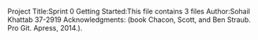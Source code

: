 Project Title:Sprint 0
Getting Started:This file contains 3 files
Author:Sohail Khattab 37-2919
Acknowledgments: (book Chacon, Scott, and Ben Straub. Pro Git. Apress, 2014.). 

